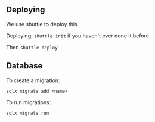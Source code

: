## Deploying

We use shuttle to deploy this.

Deploying: `shuttle init` if you haven't ever done it before

Then `shuttle deploy`

## Database

To create a migration:

`sqlx migrate add <name>`

To run migrations:

`sqlx migrate run`